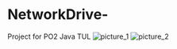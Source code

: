 # NetworkDrive-
Project for PO2 Java TUL
![picture_1](https://postimg.cc/rzbCx9xQ)
![picture_2](https://postimg.cc/GHyPQsjr.png)


